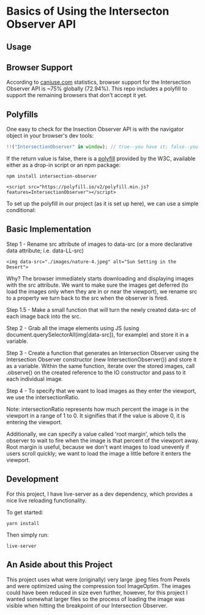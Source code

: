 # Basics of Using the Intersecton Observer API

## Usage

## Browser Support

According to [caniuse.com](https://caniuse.com/#feat=intersectionobserver) statistics, browser support for the Intersection Observer API is ~75% globally (72.94%). This repo includes a polyfill to support the remaining browsers that don't accept it yet.

## Polyfills

One easy to check for the Insection Observer API is with the navigator object in your browser's dev tools:

```js
!!("IntersectionObserver" in window); // true--you have it; false--you don't
```

If the return value is false, there is a [polyfill](https://github.com/w3c/IntersectionObserver/tree/master/polyfill) provided by the W3C, available either as a drop-in script or an npm package:

```
npm install intersection-observer
```

```
<script src="https://polyfill.io/v2/polyfill.min.js?features=IntersectionObserver"></script>
```

To set up the polyfill in our project (as it is set up here), we can use a simple conditional:

## Basic Implementation

Step 1 - Rename src attribute of images to data-src (or a more declarative data attribute; i.e. data-LL-src)

```
<img data-src="./images/nature-4.jpeg" alt="Sun Setting in the Desert">
```

Why? The browser immediately starts downloading and displaying images with the src attribute. We want to make sure the images get deferred (to load the images only when they are in or near the viewport), we rename src to a property we turn back to the src when the observer is fired.

Step 1.5 - Make a small function that will turn the newly created data-src of each image back into the src.

Step 2 - Grab all the image elements using JS (using document.querySelectorAll(img[data-src]), for example) and store it in a variable.

Step 3 - Create a function that generates an Intersection Observer using the Intersection Observer constructor (new IntersectionObserver()) and store it as a variable. Within the same function, iterate over the stored images, call .observe() on the created reference to the IO constructor and pass to it each individual image.

Step 4 - To specify that we want to load images as they enter the viewport, we use the intersectionRatio.

Note: intersectionRatio represents how much percent the image is in the viewport in a range of 1 to 0. It signifies that if the value is above 0, it is entering the viewport.

Additionally, we can specify a value called 'root margin', which tells the observer to wait to fire when the image is that percent of the viewport away. Root margin is useful, because we don't want images to load unevenly if users scroll quickly; we want to load the image a little before it enters the viewport.

## Development

For this project, I have live-server as a dev dependency, which provides a nice live reloading functionality.

To get started:

```
yarn install
```

Then simply run:

```
live-server
```

## An Aside about this Project

This project uses what were (originally) very large .jpeg files from Pexels and were optimized using the compression tool ImageOptim. The images could have been reduced in size even further, however, for this project I wanted somewhat larger files so the process of loading the image was visible when hitting the breakpoint of our Intersection Observer.
